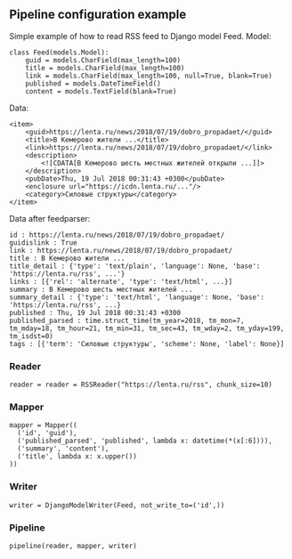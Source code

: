 ﻿
## Pipeline configuration example

Simple example of how to read RSS feed to Django model Feed.
Model:
	
	class Feed(models.Model):  
	    guid = models.CharField(max_length=100)  
	    title = models.CharField(max_length=100)  
	    link = models.CharField(max_length=100, null=True, blank=True)  
	    published = models.DateTimeField()  
	    content = models.TextField(blank=True)

Data:
	

    <item>
        <guid>https://lenta.ru/news/2018/07/19/dobro_propadaet/</guid>
        <title>В Кемерово жители ...</title>
        <link>https://lenta.ru/news/2018/07/19/dobro_propadaet/</link>
        <description>
            <![CDATA[В Кемерово шесть местных жителей открыли ...]]>
        </description>
        <pubDate>Thu, 19 Jul 2018 00:31:43 +0300</pubDate>
        <enclosure url="https://icdn.lenta.ru/..."/>
        <category>Силовые структуры</category>
    </item>

Data after feedparser:


    id : https://lenta.ru/news/2018/07/19/dobro_propadaet/
    guidislink : True
    link : https://lenta.ru/news/2018/07/19/dobro_propadaet/
    title : В Кемерово жители ...
    title_detail : {'type': 'text/plain', 'language': None, 'base': 'https://lenta.ru/rss', ...'}
    links : [{'rel': 'alternate', 'type': 'text/html', ...}]
    summary : В Кемерово шесть местных жителей ...
    summary_detail : {'type': 'text/html', 'language': None, 'base': 'https://lenta.ru/rss', ...}
    published : Thu, 19 Jul 2018 00:31:43 +0300
    published_parsed : time.struct_time(tm_year=2018, tm_mon=7, tm_mday=18, tm_hour=21, tm_min=31, tm_sec=43, tm_wday=2, tm_yday=199, tm_isdst=0)
    tags : [{'term': 'Силовые структуры', 'scheme': None, 'label': None}]

### Reader 
	reader = reader = RSSReader("https://lenta.ru/rss", chunk_size=10)

### Mapper 
	mapper = Mapper((  
      ('id', 'guid'),  
	  ('published_parsed', 'published', lambda x: datetime(*(x[:6]))),  
	  ('summary', 'content'),  
	  ('title', lambda x: x.upper())  
	))
### Writer 
	writer = DjangoModelWriter(Feed, not_write_to=('id',))

### Pipeline
	pipeline(reader, mapper, writer)
